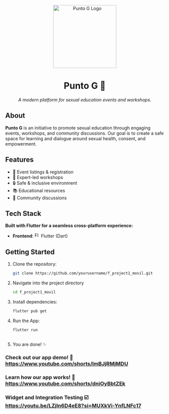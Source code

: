 <p align="center">
  <img src="lib/assets/readme/logo-puntog.png" width="200" alt="Punto G Logo">
</p>

<h1 align="center">Punto G 🌸</h1>
<p align="center"><em>A modern platform for sexual education events and workshops.</em></p>

## About

**Punto G** is an initiative to promote sexual education through engaging events, workshops, and community discussions. Our goal is to create a safe space for learning and dialogue around sexual health, consent, and empowerment.

## Features

- 📅 Event listings & registration
- 🎤 Expert-led workshops
- 🔒 Safe & inclusive environment
- 📚 Educational resources
- 💬 Community discussions

## Tech Stack  
**Built with Flutter for a seamless cross-platform experience:**  
- **Frontend**: <img src="https://storage.googleapis.com/cms-storage-bucket/4fd0db61df0567c0f352.png" width="16" height="16" alt="Flutter logo"> Flutter (Dart)  

## Getting Started

1. Clone the repository:
   ```bash
   git clone https://github.com/yourusername/f_project1_movil.git
2. Navigate into the project directory
   ```bash
   cd f_project1_movil
3. Install dependencies:  
   ```bash  
   flutter pub get
4. Run the App:  
   ```bash  
   flutter run
 
5. You are done! ✨


### Check out our app demo! 💮 https://www.youtube.com/shorts/lmBJjRMjMDU
### Learn how our app works! 🎥 https://www.youtube.com/shorts/dniOyBbtZEk
### Widget and Integration Testing ☑️ https://youtu.be/LZjIn6D4eE8?si=MUXkVi-YnfLNFc17





   

